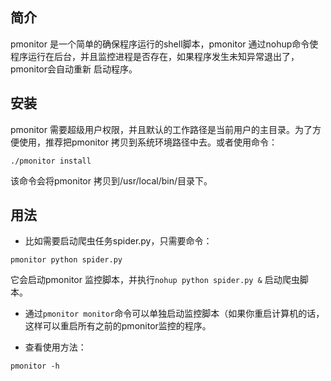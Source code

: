 ## 简介
pmonitor 是一个简单的确保程序运行的shell脚本，pmonitor 通过nohup命令使程序运行在后台，并且监控进程是否存在，如果程序发生未知异常退出了，pmonitor会自动重新
启动程序。

## 安装
pmonitor 需要超级用户权限，并且默认的工作路径是当前用户的主目录。为了方便使用，推荐把pmonitor 拷贝到系统环境路径中去。或者使用命令：
```
./pmonitor install
```
该命令会将pmonitor 拷贝到/usr/local/bin/目录下。

## 用法
* 比如需要启动爬虫任务spider.py，只需要命令：
```
pmonitor python spider.py
```
它会启动pmonitor 监控脚本，并执行`nohup python spider.py &` 启动爬虫脚本。

* 通过`pmonitor monitor`命令可以单独启动监控脚本（如果你重启计算机的话，这样可以重启所有之前的pmonitor监控的程序。

* 查看使用方法：
```
pmonitor -h
```



